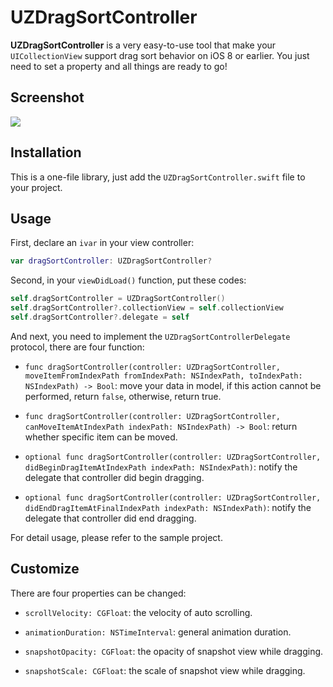 # UZDragSortController

**UZDragSortController** is a very easy-to-use tool that make your `UICollectionView` support drag sort behavior on iOS 8 or earlier. You just need to set a property and all things are ready to go!

## Screenshot
![](https://raw.githubusercontent.com/unixzii/UZDragSortController/master/screenshot.gif)

## Installation

This is a one-file library, just add the `UZDragSortController.swift` file to your project.

## Usage

First, declare an `ivar` in your view controller:

```swift
var dragSortController: UZDragSortController?
```

Second, in your `viewDidLoad()` function, put these codes:

```swift
self.dragSortController = UZDragSortController()
self.dragSortController?.collectionView = self.collectionView
self.dragSortController?.delegate = self
```

And next, you need to implement the `UZDragSortControllerDelegate` protocol, there are four function:

* `func dragSortController(controller: UZDragSortController, moveItemFromIndexPath fromIndexPath: NSIndexPath, toIndexPath: NSIndexPath) -> Bool`: move your data in model, if this action cannot be performed, return `false`, otherwise, return true.

* `func dragSortController(controller: UZDragSortController, canMoveItemAtIndexPath indexPath: NSIndexPath) -> Bool`: return whether specific item can be moved.

* `optional func dragSortController(controller: UZDragSortController, didBeginDragItemAtIndexPath indexPath: NSIndexPath)`: notify the delegate that controller did begin dragging.

* `optional func dragSortController(controller: UZDragSortController, didEndDragItemAtFinalIndexPath indexPath: NSIndexPath)`: notify the delegate that controller did end dragging.

For detail usage, please refer to the sample project.

## Customize

There are four properties can be changed:

* `scrollVelocity: CGFloat`: the velocity of auto scrolling.

* `animationDuration: NSTimeInterval`: general animation duration.

* `snapshotOpacity: CGFloat`: the opacity of snapshot view while dragging.

* `snapshotScale: CGFloat`: the scale of snapshot view while dragging.
